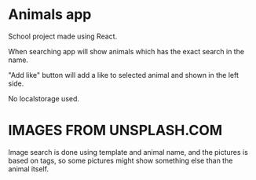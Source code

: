 # Animals app

School project made using React.

When searching app will show animals which has the exact search in the name.

"Add like" button will add a like to selected animal and shown in the left side.

No localstorage used.

# IMAGES FROM UNSPLASH.COM

Image search is done using template and animal name, and the pictures is based on tags, so some pictures might show something else than the animal itself.
